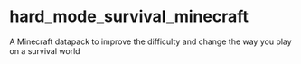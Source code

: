# hard_mode_survival_minecraft
A Minecraft datapack to improve the difficulty and change the way you play on a survival world
